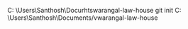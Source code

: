 C: \Users\Santhosh\Docurhtswarangal-law-house
git init
C: \Users\Santhosh\Documents/vwarangal-law-house
